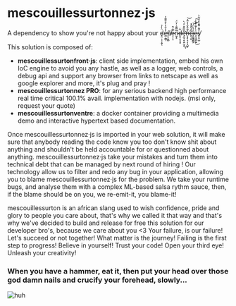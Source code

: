 # mescouillessurtonnez‧js
A dependency to show you're not happy about your d̵̥̤̣̣̹̞͍̈̀̍̉ͅe̶̲̣̰̻̜̓͐̂̔̀͒̎͌̓̕p̸͕͈̻͂ẹ̷̞̣̝̿́͒n̷̰̗̥̅̿͊͗̓̈́͘d̶̢̢͈͙͔̥͋e̶̡̛̫̘͙̹͍̰̝̐̅̌̽͐́̀͜ͅn̶̨̧̢͉͔̩̞̺̒̃̐̌̔͐͂̉͘͝ͅc̶̙̜͚͂̐̃̂̂̽ḯ̵̭͚͓̭͇̙̍̀̈́͝͝e̴͎͉̻̬̰͍͑̀̓͊͑̊̾͜͠s̸̢̨̥̺̓͌̇͌̆̔̽̇͋̀

This solution is composed of:
- **mescouillessurtonfront‧js**: client side implementation, embed his own IoC engine to avoid you any hastle, as well as a logger, web controls, a debug api and support any browser from links to netscape as well as google explorer and more, it's plug and pray ! 
- **mescouillessurtonnez PRO**: for any serious backend high performance real time critical 100.1% avail. implementation with nodejs. (msi only, request your quote)
- **mescouillessurtonventre**: a docker container providing a multimedia demo and interactive hypertext based documentation.

Once mescouillessurtonnez‧js is imported in your web solution, it will make sure that anybody reading the code know you too don't know shit about anything and shouldn't be held accountable for or questionned about anything. 
mescouillessurtonnez‧js take your mistakes and turn them into technical debt that can be managed by next round of hiring ! 
Our technology allow us to filter and redo any bug in your application, allowing you to blame mescouillessurtonnez‧js for the problem.
We take your runtime bugs, and analyse them with a complex ML-based salsa rythm sauce, then, if the blame should be on you, we re-emit-it, you blame-it!

mescouillessurton is an african slang used to wish confidence, pride and glory to people you care about, that's why we called it that way and that's why we've decided to build and release for free this solution for our developer bro's, because we care about you <3 Your failure, is our failure! Let's succeed or not together! What matter is the journey! Failing is the first step to progress! Believe in yourself! Trust your code! Open your third eye! Unleash your creativity!

### When you have a hammer, eat it, then put your head over those god damn nails and crucify your forehead, slowly...

![huh](https://cdn.vox-cdn.com/thumbor/aoV_Vd_0iJ8dwIMNrztbAkx5nmI=/0x0:517x389/1200x800/filters:focal(218x154:300x236)/cdn.vox-cdn.com/uploads/chorus_image/image/59783809/1234931504682.0.jpg)
